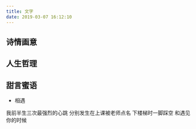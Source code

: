 ```yaml
---
title: 文字
date: 2019-03-07 16:12:10
---
```


## 诗情画意

## 人生哲理

## 甜言蜜语

* 相遇

我前半生三次最强烈的心跳
分别发生在上课被老师点名
下楼梯时一脚踩空
和遇见你的时候